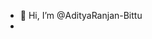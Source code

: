 - 👋 Hi, I’m @AdityaRanjan-Bittu
-

<!---
AdityaRanjan-Bittu/AdityaRanjan-Bittu is a ✨ special ✨ repository because its `README.md` (this file) appears on your GitHub profile.
You can click the Preview link to take a look at your changes.
--->
